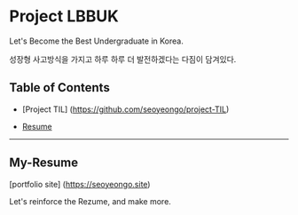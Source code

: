 # Project LBBUK
 Let's Become the Best Undergraduate in Korea.
 
성장형 사고방식을 가지고 하루 하루 더 발전하겠다는 다짐이 담겨있다.


## Table of Contents

* [Project TIL] (https://github.com/seoyeongo/project-TIL)

* [Resume](#My-Resume)

---

## My-Resume

[portfolio site] (https://seoyeongo.site)

Let's reinforce the Rezume, and make more.
